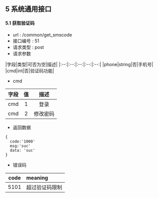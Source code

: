 ## 5 系统通用接口

#### 5.1 获取验证码

* url : /common/get_smscode
* 接口编号 : 51
* 请求类型 : post
* 请求参数

|字段|类型|可否为空|描述|
|:--:|:--:|:--:|:--:|:--:|
|phone|string|否|手机号|
|cmd|int|否|验证码功能|


* cmd

|字段|值|描述|
|:--:|:--:|:--:|
|cmd|1|登录|
|cmd|2|修改密码|


* 返回数据

```
{
  code:'1000'
  msg:'suc'
  data: 'suc'
}
```


* 错误码

|code|meaning|
|:--:|:--|
|5101|超过验证码限制|
